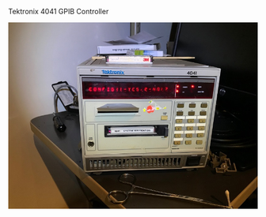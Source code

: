Tektronix 4041 GPIB Controller


![Label and PCB front](./4041%20loaded%20System%20Verification%20tape.jpg)
